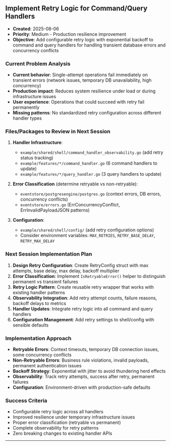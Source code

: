 ## Implement Retry Logic for Command/Query Handlers
- **Created**: 2025-08-06
- **Priority**: Medium - Production resilience improvement
- **Objective**: Add configurable retry logic with exponential backoff to command and query handlers for handling transient database errors and concurrency conflicts

### Current Problem Analysis
- **Current behavior**: Single-attempt operations fail immediately on transient errors (network issues, temporary DB unavailability, high concurrency)
- **Production impact**: Reduces system resilience under load or during infrastructure issues
- **User experience**: Operations that could succeed with retry fail permanently
- **Missing patterns**: No standardized retry configuration across different handler types

### Files/Packages to Review in Next Session
1. **Handler Infrastructure**:
   - `example/shared/shell/command_handler_observability.go` (add retry status tracking)
   - `example/features/*/command_handler.go` (6 command handlers to update)
   - `example/features/*/query_handler.go` (3 query handlers to update)

2. **Error Classification** (determine retryable vs non-retryable):
   - `eventstore/postgresengine/postgres.go` (context errors, DB errors, concurrency conflicts)
   - `eventstore/errors.go` (ErrConcurrencyConflict, ErrInvalidPayloadJSON patterns)

3. **Configuration**:
   - `example/shared/shell/config/` (add retry configuration options)
   - Consider environment variables: `MAX_RETRIES`, `RETRY_BASE_DELAY`, `RETRY_MAX_DELAY`

### Next Session Implementation Plan
1. **Design Retry Configuration**: Create RetryConfig struct with max attempts, base delay, max delay, backoff multiplier
2. **Error Classification**: Implement `IsRetryableError()` helper to distinguish permanent vs transient failures
3. **Retry Logic Pattern**: Create reusable retry wrapper that works with existing handler patterns
4. **Observability Integration**: Add retry attempt counts, failure reasons, backoff delays to metrics
5. **Handler Updates**: Integrate retry logic into all command and query handlers
6. **Configuration Management**: Add retry settings to shell/config with sensible defaults

### Implementation Approach
- **Retryable Errors**: Context timeouts, temporary DB connection issues, some concurrency conflicts
- **Non-Retryable Errors**: Business rule violations, invalid payloads, permanent authentication issues
- **Backoff Strategy**: Exponential with jitter to avoid thundering herd effects
- **Observability**: Track retry attempts, success after retry, permanent failures
- **Configuration**: Environment-driven with production-safe defaults

### Success Criteria
- Configurable retry logic across all handlers
- Improved resilience under temporary infrastructure issues
- Proper error classification (retryable vs permanent)
- Complete observability for retry patterns
- Zero breaking changes to existing handler APIs


---
